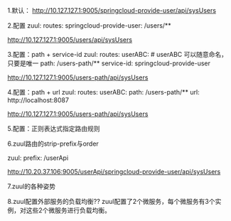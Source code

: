 
1.默认：
http://10.127.127.1:9005/springcloud-provide-user/api/sysUsers

2.配置
zuul:
  routes:
    springcloud-provide-user: /users/**

http://10.127.127.1:9005/users/api/sysUsers

3.配置：path + service-id
zuul:
  routes:
    userABC:  # userABC 可以随意命名，只要是唯一
      path: /users-path/**
      service-id: springcloud-provide-user

http://10.127.127.1:9005/users-path/api/sysUsers

4.配置：path + url
zuul:
  routes:
    userABC:
      path: /users-path/**
      url: http://localhost:8087

http://10.127.127.1:9005/users-path/api/sysUsers


5.配置：正则表达式指定路由规则




6.zuul路由的strip-prefix与order

zuul:
  prefix: /userApi

http://10.20.37.106:9005/userApi/springcloud-provide-user/api/sysUsers



7.zuul的各种姿势


8.zuul配置外部服务的负载均衡??
zuul配置了2个微服务，每个微服务有3个实例，对这些2个微服务进行负载均衡。








